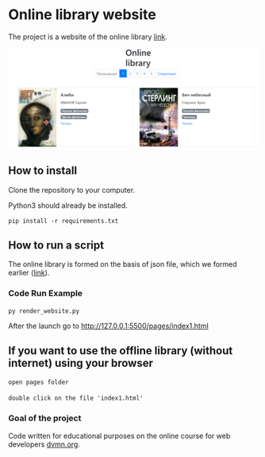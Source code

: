 # Online library website

The project is a website of the online library [link](https://ilmantim.github.io/online_library_website/pages/index1.html).

![Image alt](screenshot.png)

## How to install
Clone the repository to your computer.

Python3 should already be installed.

```
pip install -r requirements.txt
```

## How to run a script

The online library is formed on the basis of json file, which we formed earlier ([link](https://github.com/ilmantim/online_library_parser)).


### Code Run Example

````
py render_website.py

````

After the launch go to http://127.0.0.1:5500/pages/index1.html


## If you want to use the offline library (without internet) using your browser

````
open pages folder

double click on the file 'index1.html'

````


### Goal of the project
Code written for educational purposes on the online course for web developers [dvmn.org](https://dvmn.org/).
